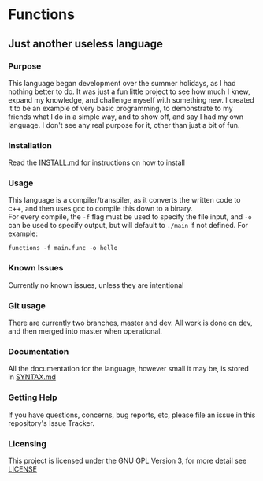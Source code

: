 # Functions
## Just another useless language

### Purpose
This language began development over the summer holidays, as I had nothing better to do. It was just a fun little project to see how much I knew, expand my knowledge, and challenge myself with something new. I created it to be an example of very basic programming, to demonstrate to my friends what I do in a simple way, and to show off, and say I had my own language. I don't see any real purpose for it, other than just a bit of fun.

### Installation
Read the [INSTALL.md](/INSTALL.md) for instructions on how to install

### Usage
This language is a compiler/transpiler, as it converts the written code to c++, and then uses gcc to compile this down to a binary.  
For every compile, the `-f` flag must be used to specify the file input, and `-o` can be used to specify output, but will default to `./main` if not defined. For example:
```
functions -f main.func -o hello
```

### Known Issues
Currently no known issues, unless they are intentional

### Git usage
There are currently two branches, master and dev. All work is done on dev, and then merged into master when operational.

### Documentation

All the documentation for the language, however small it may be, is stored in [SYNTAX.md](/docs/SYNTAX.md)

### Getting Help
If you have questions, concerns, bug reports, etc, please file an issue in this repository's Issue Tracker.

### Licensing
This project is licensed under the GNU GPL Version 3, for more detail see [LICENSE](/LICENSE)